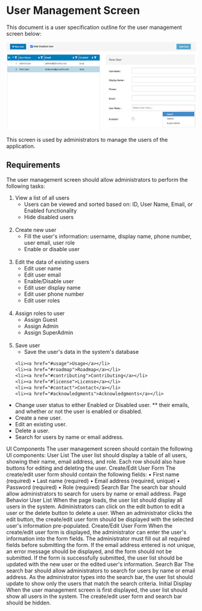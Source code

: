# User Management Screen

This document is a user specification outline for the user management screen below:

![alt text](h.png)

This screen is used by administrators to manage the users of the application.

<!-- Requirements -->
## Requirements 

The user management screen should allow administrators to perform the following tasks:

  <ol>
    <li>
     View a list of all users
      <ul>
        <li>Users can be viewed and sorted based on: ID, User Name, Email, or Enabled functionality</li>
      </ul>
            <ul>
        <li>Hide disabled users</li>
      </ul>
    </li><br/>
  <li>
  Create new user
  <ul>
  <li> Fill the user's information: username, display name, phone number, user email, user role</li>
  </ul>
    <ul> 
  <li> Enable or disable user</li>
  </ul> <br/>

  <li>
  Edit the data of existing users
    <ul>
    <li> Edit user name</li>
    </ul>
      <ul>
    <li> Edit user email</li>
    </ul>
      <ul>
    <li> Enable/Disable user</li>
    </ul>
      <ul>
    <li> Edit user display name</li>
    </ul>
      <ul>
    <li> Edit user phone number</li>
    </ul>
      <ul>
    <li> Edit user roles</li>
    </ul> <br/>
  
   <li>
  Assign roles to user
  <ul>
  <li>Assign Guest</li>
  </ul>
    <ul>
  <li>Assign Admin</li>
  </ul>
    <ul>
  <li>Assign SuperAdmin</li>
  </ul> <br/>
  
 <li>
  Save user
  <ul>
  <li>Save the user's data in the system's database</li>
  </ul>

  
  
  
  
  
  
  
  
  
  
  
  
  
  
  

   
 

    
    <li><a href="#usage">Usage</a></li>
    <li><a href="#roadmap">Roadmap</a></li>
    <li><a href="#contributing">Contributing</a></li>
    <li><a href="#license">License</a></li>
    <li><a href="#contact">Contact</a></li>
    <li><a href="#acknowledgments">Acknowledgments</a></li>
  </ol>



* Change user status to either Enabled or Disabled user.
** their emails, and whether or not the user is enabled or disabled.
*	Create a new user.
*	Edit an existing user.
*	Delete a user.
* Search for users by name or email address.

UI Components
The user management screen should contain the following UI components:
User List
The user list should display a table of all users, showing their name, email address, and role. Each row should also have buttons for editing and deleting the user.
Create/Edit User Form
The create/edit user form should contain the following fields:
•	First name (required)
•	Last name (required)
•	Email address (required, unique)
•	Password (required)
•	Role (required)
Search Bar
The search bar should allow administrators to search for users by name or email address.
Page Behavior
User List
When the page loads, the user list should display all users in the system. Administrators can click on the edit button to edit a user or the delete button to delete a user. When an administrator clicks the edit button, the create/edit user form should be displayed with the selected user's information pre-populated.
Create/Edit User Form
When the create/edit user form is displayed, the administrator can enter the user's information into the form fields. The administrator must fill out all required fields before submitting the form. If the email address entered is not unique, an error message should be displayed, and the form should not be submitted. If the form is successfully submitted, the user list should be updated with the new user or the edited user's information.
Search Bar
The search bar should allow administrators to search for users by name or email address. As the administrator types into the search bar, the user list should update to show only the users that match the search criteria.
Initial Display
When the user management screen is first displayed, the user list should show all users in the system. The create/edit user form and search bar should be hidden.
